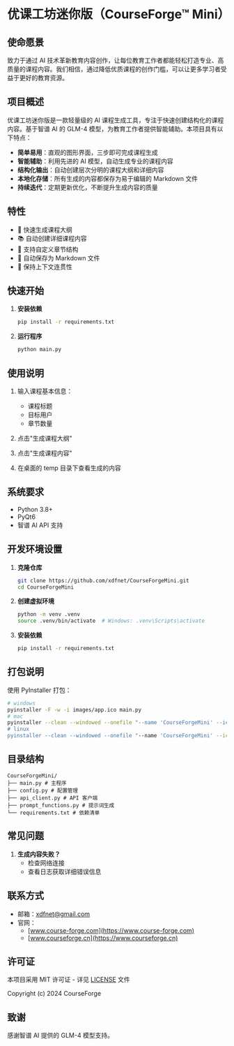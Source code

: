 # 优课工坊迷你版（CourseForge™ Mini）

## 使命愿景

致力于通过 AI 技术革新教育内容创作，让每位教育工作者都能轻松打造专业、高质量的课程内容。我们相信，通过降低优质课程的创作门槛，可以让更多学习者受益于更好的教育资源。

## 项目概述

优课工坊迷你版是一款轻量级的 AI 课程生成工具，专注于快速创建结构化的课程内容。基于智谱 AI 的 GLM-4 模型，为教育工作者提供智能辅助。本项目具有以下特点：

- **简单易用**：直观的图形界面，三步即可完成课程生成
- **智能辅助**：利用先进的 AI 模型，自动生成专业的课程内容
- **结构化输出**：自动创建层次分明的课程大纲和详细内容
- **本地化存储**：所有生成的内容都保存为易于编辑的 Markdown 文件
- **持续迭代**：定期更新优化，不断提升生成内容的质量

## 特性

- 🚀 快速生成课程大纲
- 📚 自动创建详细课程内容
- 🎯 支持自定义章节结构
- 💾 自动保存为 Markdown 文件
- 🔄 保持上下文连贯性

## 快速开始

1. **安装依赖**

   ```bash
   pip install -r requirements.txt
   ```

2. **运行程序**

   ```bash
   python main.py
   ```

## 使用说明

1. 输入课程基本信息：
   - 课程标题
   - 目标用户
   - 章节数量

2. 点击"生成课程大纲"
3. 点击"生成课程内容"
4. 在桌面的 temp 目录下查看生成的内容

## 系统要求

- Python 3.8+
- PyQt6
- 智谱 AI API 支持

## 开发环境设置

1. **克隆仓库**

   ```bash
   git clone https://github.com/xdfnet/CourseForgeMini.git
   cd CourseForgeMini
   ```

2. **创建虚拟环境**

   ```bash
   python -m venv .venv
   source .venv/bin/activate  # Windows: .venv\Scripts\activate
   ```

3. **安装依赖**

   ```bash
   pip install -r requirements.txt
   ```

## 打包说明

使用 PyInstaller 打包：

```bash
# windows
pyinstaller -F -w -i images/app.ico main.py
# mac
pyinstaller --clean --windowed --onefile "--name 'CourseForgeMini' --icon images/app.icns main.py
# linux
pyinstaller --clean --windowed --onefile "--name 'CourseForgeMini' --icon images/app.icns main.py
```

## 目录结构

```
CourseForgeMini/
├── main.py # 主程序
├── config.py # 配置管理
├── api_client.py # API 客户端
├── prompt_functions.py # 提示词生成
└── requirements.txt # 依赖清单
```


## 常见问题

1. **生成内容失败？**
   - 检查网络连接
   - 查看日志获取详细错误信息

## 联系方式

- 邮箱：<xdfnet@gmail.com>
- 官网：
  - [www.course-forge.com](https://www.course-forge.com)
  - [www.courseforge.cn](https://www.courseforge.cn)

## 许可证

本项目采用 MIT 许可证 - 详见 [LICENSE](LICENSE) 文件

Copyright (c) 2024 CourseForge

## 致谢

感谢智谱 AI 提供的 GLM-4 模型支持。
